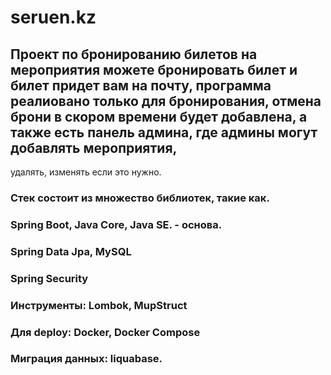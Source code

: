 # seruen.kz

## Проект по бронированию билетов на мероприятия можете бронировать билет и билет придет вам на почту, программа реалиовано только для бронирования, отмена брони в скором времени будет добавлена, а также есть панель админа, где админы могут добавлять мероприятия,
удалять, изменять если это нужно.

### Стек состоит из множество библиотек, такие как.

### Spring Boot, Java Core, Java SE. - основа.
### Spring Data Jpa, MySQL
### Spring Security
### Инструменты: Lombok, MupStruct
### Для deploy: Docker, Docker Compose
### Миграция данных: liquabase.
